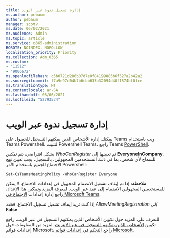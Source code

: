 ```yaml
---
title: إدارة تسجيل ندوة عبر الويب
ms.author: pebaum
author: pebaum
manager: scotv
ms.date: 06/02/2021
ms.audience: Admin
ms.topic: article
ms.service: o365-administration
ROBOTS: NOINDEX, NOFOLLOW
localization_priority: Priority
ms.collection: Adm_O365
ms.custom:
- "11512"
- "9006672"
ms.openlocfilehash: c5b0721d286b07d7e0f84199885b6f527a2b42a2
ms.sourcegitcommit: f7a9e97d04b7b6cbb633b32094d40f1874bf0fce
ms.translationtype: HT
ms.contentlocale: ar-SA
ms.lasthandoff: 06/06/2021
ms.locfileid: "52793534"
---
```

# <a name="manage-webinar-registration"></a>إدارة تسجيل ندوة عبر الويب

يمكنك إدارة الأشخاص الذين يمكنهم التسجيل للحصول على Teams ويب باستخدام Teams Powershell. لتثبيت Powershell Teams، راجع Teams [PowerShell](/microsoftteams/teams-powershell-install). 

بشكل افتراضي، *يتم تمكين WhoCanRegister* ثم تعيينها إلى **EveryoneInCompany**. للسماح لأي شخص، بما في ذلك المستخدمين المجهولين، بالتسجيل، يجب تعيين نهج الاجتماع للجميع باستخدام الأمر Powershell: 

`Set-CsTeamsMeetingPolicy -WhoCanRegister Everyone`

**ملاحظة:** إذا تم إيقاف تشغيل الانضمام المجهول في إعدادات الاجتماع، لا يمكن للمستخدمين المجهولين الانضمام إلى عقد عبر الويب. لمعرفة المزيد وتمكين هذا الإعداد، راجع إدارة إعدادات [الاجتماع في Microsoft Teams](/microsoftteams/meeting-settings-in-teams).

إذا كنت تريد إيقاف تشغيل تسجيل الاجتماع، فحدد *AllowMeetingRegistration إلى* **False**.

للتعرف على المزيد حول تكوين الأشخاص الذين يمكنهم التسجيل في عبر الويب، راجع تكوين [الأشخاص الذين يمكنهم التسجيل في عبر الإنترنت](/microsoftteams/set-up-webinars?source=docs#configure-who-can-register-for-webinars). لمزيد من المعلومات حول إعدادات قوائم Microsoft، راجع [التحكم في إعدادات قوائم Microsoft](/sharepoint/control-lists).
